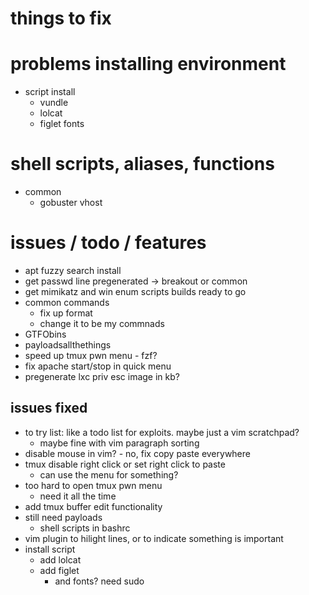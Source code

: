 # things to fix

# problems installing environment
- script install
  - vundle
  - lolcat
  - figlet fonts

# shell scripts, aliases, functions
- common
  - gobuster vhost

# issues / todo / features
- apt fuzzy search install
- get passwd line pregenerated -> breakout or common
- get mimikatz and win enum scripts builds ready to go
- common commands
  - fix up format
  - change it to be my commnads
- GTFObins
- payloadsallthethings
- speed up tmux pwn menu - fzf?
- fix apache start/stop in quick menu
- pregenerate lxc priv esc image in kb?

## issues fixed
- to try list: like a todo list for exploits. maybe just a vim scratchpad? 
  - maybe fine with vim paragraph sorting
- disable mouse in vim? - no, fix copy paste everywhere
- tmux disable right click or set right click to paste
  - can use the menu for something?
- too hard to open tmux pwn menu
  - need it all the time
- add tmux buffer edit functionality
- still need payloads
  - shell scripts in bashrc
- vim plugin to hilight lines, or to indicate something is important
- install script
  - add lolcat
  - add figlet
    - and fonts? need sudo
